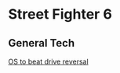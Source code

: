 # Street Fighter 6

## General Tech

[OS to beat drive reversal](https://www.youtube.com/watch?v=nhylqNdcwYw)


